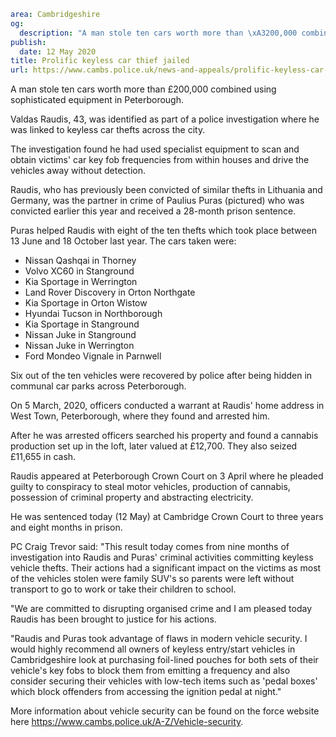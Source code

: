```yaml
area: Cambridgeshire
og:
  description: "A man stole ten cars worth more than \xA3200,000 combined using sophisticated equipment in Peterborough."
publish:
  date: 12 May 2020
title: Prolific keyless car thief jailed
url: https://www.cambs.police.uk/news-and-appeals/prolific-keyless-car-thief-jailed
```

A man stole ten cars worth more than £200,000 combined using sophisticated equipment in Peterborough.

Valdas Raudis, 43, was identified as part of a police investigation where he was linked to keyless car thefts across the city.

The investigation found he had used specialist equipment to scan and obtain victims' car key fob frequencies from within houses and drive the vehicles away without detection.

Raudis, who has previously been convicted of similar thefts in Lithuania and Germany, was the partner in crime of Paulius Puras (pictured) who was convicted earlier this year and received a 28-month prison sentence.

Puras helped Raudis with eight of the ten thefts which took place between 13 June and 18 October last year. The cars taken were:

 * Nissan Qashqai in Thorney
 * Volvo XC60 in Stanground
 * Kia Sportage in Werrington
 * Land Rover Discovery in Orton Northgate
 * Kia Sportage in Orton Wistow
 * Hyundai Tucson in Northborough
 * Kia Sportage in Stanground
 * Nissan Juke in Stanground
 * Nissan Juke in Werrington
 * Ford Mondeo Vignale in Parnwell

Six out of the ten vehicles were recovered by police after being hidden in communal car parks across Peterborough.

On 5 March, 2020, officers conducted a warrant at Raudis' home address in West Town, Peterborough, where they found and arrested him.

After he was arrested officers searched his property and found a cannabis production set up in the loft, later valued at £12,700. They also seized £11,655 in cash.

Raudis appeared at Peterborough Crown Court on 3 April where he pleaded guilty to conspiracy to steal motor vehicles, production of cannabis, possession of criminal property and abstracting electricity.

He was sentenced today (12 May) at Cambridge Crown Court to three years and eight months in prison.

PC Craig Trevor said: "This result today comes from nine months of investigation into Raudis and Puras' criminal activities committing keyless vehicle thefts. Their actions had a significant impact on the victims as most of the vehicles stolen were family SUV's so parents were left without transport to go to work or take their children to school.

"We are committed to disrupting organised crime and I am pleased today Raudis has been brought to justice for his actions.

"Raudis and Puras took advantage of flaws in modern vehicle security. I would highly recommend all owners of keyless entry/start vehicles in Cambridgeshire look at purchasing foil-lined pouches for both sets of their vehicle's key fobs to block them from emitting a frequency and also consider securing their vehicles with low-tech items such as 'pedal boxes' which block offenders from accessing the ignition pedal at night."

More information about vehicle security can be found on the force website here https://www.cambs.police.uk/A-Z/Vehicle-security.
